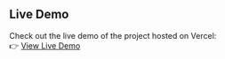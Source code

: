 ## Live Demo

Check out the live demo of the project hosted on Vercel:  
👉 [View Live Demo]([https://randomnum-react-lake.vercel.app/])
